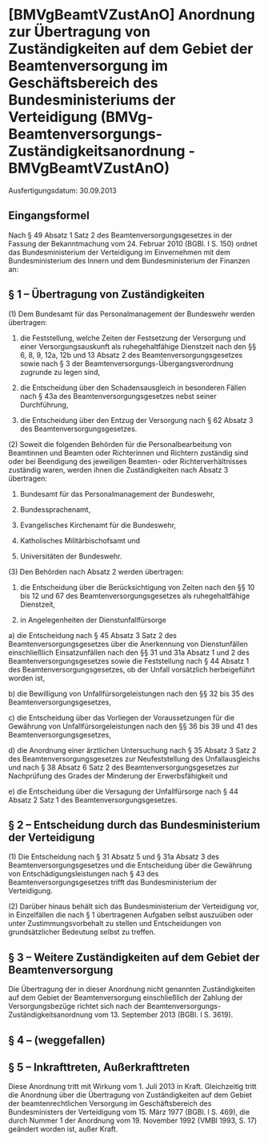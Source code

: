 # [BMVgBeamtVZustAnO] Anordnung zur Übertragung von Zuständigkeiten auf dem Gebiet der Beamtenversorgung im Geschäftsbereich des Bundesministeriums der Verteidigung  (BMVg-Beamtenversorgungs-Zuständigkeitsanordnung - BMVgBeamtVZustAnO)

Ausfertigungsdatum: 30.09.2013

 

## Eingangsformel

Nach § 49 Absatz 1 Satz 2 des Beamtenversorgungsgesetzes in der Fassung der Bekanntmachung vom 24. Februar 2010 (BGBl. I S. 150) ordnet das Bundesministerium der Verteidigung im Einvernehmen mit dem Bundesministerium des Innern und dem Bundesministerium der Finanzen an:


## § 1 – Übertragung von Zuständigkeiten

(1) Dem Bundesamt für das Personalmanagement der Bundeswehr werden übertragen:

1. die Feststellung, welche Zeiten der Festsetzung der Versorgung und einer Versorgungsauskunft als ruhegehaltfähige Dienstzeit nach den §§ 6, 8, 9, 12a, 12b und 13 Absatz 2 des Beamtenversorgungsgesetzes sowie nach § 3 der Beamtenversorgungs-Übergangsverordnung zugrunde zu legen sind,

2. die Entscheidung über den Schadensausgleich in besonderen Fällen nach § 43a des Beamtenversorgungsgesetzes nebst seiner Durchführung,

3. die Entscheidung über den Entzug der Versorgung nach § 62 Absatz 3 des Beamtenversorgungsgesetzes.

(2) Soweit die folgenden Behörden für die Personalbearbeitung von Beamtinnen und Beamten oder Richterinnen und Richtern zuständig sind oder bei Beendigung des jeweiligen Beamten- oder Richterverhältnisses zuständig waren, werden ihnen die Zuständigkeiten nach Absatz 3 übertragen:

1. Bundesamt für das Personalmanagement der Bundeswehr,

2. Bundessprachenamt,

3. Evangelisches Kirchenamt für die Bundeswehr,

4. Katholisches Militärbischofsamt und

5. Universitäten der Bundeswehr.

(3) Den Behörden nach Absatz 2 werden übertragen:

1. die Entscheidung über die Berücksichtigung von Zeiten nach den §§ 10 bis 12 und 67 des Beamtenversorgungsgesetzes als ruhegehaltfähige Dienstzeit,

2. in Angelegenheiten der Dienstunfallfürsorge

a) die Entscheidung nach § 45 Absatz 3 Satz 2 des Beamtenversorgungsgesetzes über die Anerkennung von Dienstunfällen einschließlich Einsatzunfällen nach den §§ 31 und 31a Absatz 1 und 2 des Beamtenversorgungsgesetzes sowie die Feststellung nach § 44 Absatz 1 des Beamtenversorgungsgesetzes, ob der Unfall vorsätzlich herbeigeführt worden ist,

b) die Bewilligung von Unfallfürsorgeleistungen nach den §§ 32 bis 35 des Beamtenversorgungsgesetzes,

c) die Entscheidung über das Vorliegen der Voraussetzungen für die Gewährung von Unfallfürsorgeleistungen nach den §§ 36 bis 39 und 41 des Beamtenversorgungsgesetzes,

d) die Anordnung einer ärztlichen Untersuchung nach § 35 Absatz 3 Satz 2 des Beamtenversorgungsgesetzes zur Neufeststellung des Unfallausgleichs und nach § 38 Absatz 6 Satz 2 des Beamtenversorgungsgesetzes zur Nachprüfung des Grades der Minderung der Erwerbsfähigkeit und

e) die Entscheidung über die Versagung der Unfallfürsorge nach § 44 Absatz 2 Satz 1 des Beamtenversorgungsgesetzes.


## § 2 – Entscheidung durch das Bundesministerium der Verteidigung

(1) Die Entscheidung nach § 31 Absatz 5 und § 31a Absatz 3 des Beamtenversorgungsgesetzes und die Entscheidung über die Gewährung von Entschädigungsleistungen nach § 43 des Beamtenversorgungsgesetzes trifft das Bundesministerium der Verteidigung.

(2) Darüber hinaus behält sich das Bundesministerium der Verteidigung vor, in Einzelfällen die nach § 1 übertragenen Aufgaben selbst auszuüben oder unter Zustimmungsvorbehalt zu stellen und Entscheidungen von grundsätzlicher Bedeutung selbst zu treffen.


## § 3 – Weitere Zuständigkeiten auf dem Gebiet der Beamtenversorgung

Die Übertragung der in dieser Anordnung nicht genannten Zuständigkeiten auf dem Gebiet der Beamtenversorgung einschließlich der Zahlung der Versorgungsbezüge richtet sich nach der Beamtenversorgungs-Zuständigkeitsanordnung vom 13. September 2013 (BGBl. I S. 3619).


## § 4 – (weggefallen)


## § 5 – Inkrafttreten, Außerkrafttreten

Diese Anordnung tritt mit Wirkung vom 1. Juli 2013 in Kraft. Gleichzeitig tritt die Anordnung über die Übertragung von Zuständigkeiten auf dem Gebiet der beamtenrechtlichen Versorgung im Geschäftsbereich des Bundesministers der Verteidigung vom 15. März 1977 (BGBl. l S. 469), die durch Nummer 1 der Anordnung vom 19. November 1992 (VMBl 1993, S. 17) geändert worden ist, außer Kraft.

